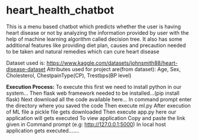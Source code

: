 # heart_health_chatbot
This is a menu based chatbot which predicts whether the user is having heart disease or not by analyzing the information provided by user with the help of machine learning algorithm called decision tree. It also has some additional features like providing diet plan, causes and precaution needed to be taken and natural remedies which can cure heart disease

Dataset used is: https://www.kaggle.com/datasets/johnsmith88/heart-disease-dataset
Attributes used for project are(from dataset): Age, Sex, Cholesterol, ChestpainType(CP), Trestbps(BP level)

**Execution Process:**
To execute this first we need to install python in our system...
Then flask web framework needed to be installed...(pip install flask)
Next download all the code available here...
In command prompt enter the directory where you saved the code
Then execute ml.py
After execution of ML file a pickle file gets downloaded
Then execute app.py here our application will gets executed 
To view application Copy and paste the link given in Command prompt (e.g: http://127.0.0.1:5000)
In local host application gets executed.......
